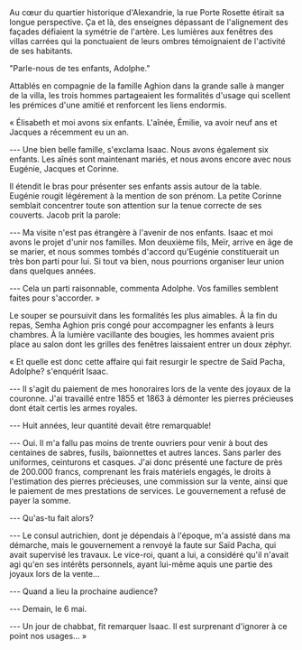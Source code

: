 ##

Au cœur du quartier historique d'Alexandrie, la rue Porte Rosette étirait sa
longue perspective.
Ça et là, des enseignes dépassant de l'alignement des façades 
défiaient la symétrie de l'artère.
Les lumières aux fenêtres des villas carrées qui la ponctuaient de leurs ombres
témoignaient de l'activité de ses habitants.

"Parle-nous de tes enfants, Adolphe."

Attablés en compagnie de la famille Aghion dans la grande salle à manger de la
villa, les trois hommes partageaient les formalités d'usage qui scellent
les prémices d'une amitié et renforcent les liens endormis.

« Élisabeth et moi avons six enfants. L'aînée, Émilie, va avoir neuf ans
et Jacques a récemment eu un an.

--- Une bien belle famille, s'exclama Isaac. Nous avons également six enfants.
Les aînés sont maintenant mariés, et nous avons encore avec nous Eugénie,
Jacques et Corinne.

Il étendit le bras pour présenter ses enfants assis autour de la table.
Eugénie rougit légérement à la mention de son prénom. La petite Corinne
semblait concentrer toute son attention sur la tenue correcte de ses couverts.
Jacob prit la parole:

--- Ma visite n'est pas étrangère à l'avenir de nos enfants.
Isaac et moi avons le projet d'unir nos familles. Mon deuxième fils, Meïr,
arrive en âge de se marier, et nous sommes tombés d'accord qu'Eugénie
constituerait un très bon parti pour lui. Si tout va bien, nous pourrions
organiser leur union dans quelques années.

--- Cela un parti raisonnable, commenta Adolphe. Vos familles semblent faites
pour s'accorder. »


Le souper se poursuivit dans les formalités les plus aimables.
À la fin du repas, Semha Aghion pris congé pour accompagner les
enfants à leurs chambres. À la lumière vacillante des bougies, les hommes
avaient pris place au salon dont les grilles des fenêtres laissaient entrer un
doux zéphyr.

« Et quelle est donc cette affaire qui fait resurgir le spectre de Saïd
Pacha, Adolphe? s'enquérit Isaac.

--- Il s'agit du paiement de mes honoraires lors de la vente des joyaux de la
couronne. J'ai travaillé entre 1855 et 1863 à démonter les pierres précieuses
dont était certis les armes royales. 

--- Huit années, leur quantité devait être remarquable!

--- Oui. Il m'a fallu pas moins de trente ouvriers pour venir à bout des
centaines de sabres, fusils, baïonnettes et autres lances. Sans parler des
uniformes, ceinturons et casques. J'ai donc présenté une facture de près de 200.000 francs,
comprenant les frais matériels engagés, le droits à l'estimation des
pierres précieuses, une commission sur la vente, ainsi que le paiement de mes
prestations de services. Le gouvernement a refusé de payer la somme.

--- Qu'as-tu fait alors?

--- Le consul autrichien, dont je dépendais à l'époque, m'a assisté dans ma
démarche, mais le gouvernement a renvoyé la faute sur Saïd Pacha, qui avait
supervisé les travaux. Le vice-roi, quant a lui, a considéré qu'il n'avait agi
qu'en ses intérêts personnels, ayant lui-même aquis une partie des joyaux
lors de la vente…

--- Quand a lieu la prochaine audience?

--- Demain, le 6 mai.

--- Un jour de chabbat, fit remarquer Isaac. Il est surprenant d'ignorer à ce
point nos usages… »
